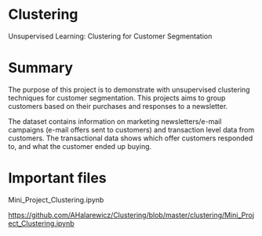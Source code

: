 # Clustering
Unsupervised Learning: Clustering for Customer Segmentation

# Summary
The purpose of this project is to demonstrate with unsupervised clustering techniques for customer segmentation. This projects aims to group customers based on their purchases and responses to a newsletter. 

The dataset contains information on marketing newsletters/e-mail campaigns (e-mail offers sent to customers) and transaction level data from customers. The transactional data shows which offer customers responded to, and what the customer ended up buying. 

# Important files
Mini_Project_Clustering.ipynb

https://github.com/AHalarewicz/Clustering/blob/master/clustering/Mini_Project_Clustering.ipynb

